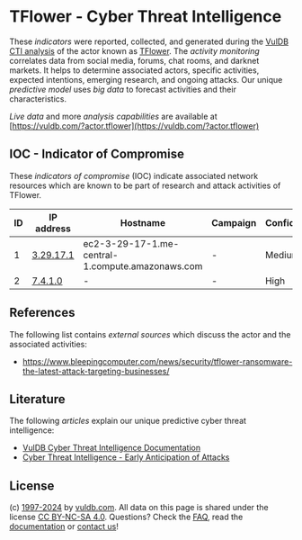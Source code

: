 # TFlower - Cyber Threat Intelligence

These _indicators_ were reported, collected, and generated during the [VulDB CTI analysis](https://vuldb.com/?kb.cti) of the actor known as [TFlower](https://vuldb.com/?actor.tflower). The _activity monitoring_ correlates data from social media, forums, chat rooms, and darknet markets. It helps to determine associated actors, specific activities, expected intentions, emerging research, and ongoing attacks. Our unique _predictive model_ uses _big data_ to forecast activities and their characteristics.

_Live data_ and more _analysis capabilities_ are available at [https://vuldb.com/?actor.tflower](https://vuldb.com/?actor.tflower)

## IOC - Indicator of Compromise

These _indicators of compromise_ (IOC) indicate associated network resources which are known to be part of research and attack activities of TFlower.

ID | IP address | Hostname | Campaign | Confidence
-- | ---------- | -------- | -------- | ----------
1 | [3.29.17.1](https://vuldb.com/?ip.3.29.17.1) | ec2-3-29-17-1.me-central-1.compute.amazonaws.com | - | Medium
2 | [7.4.1.0](https://vuldb.com/?ip.7.4.1.0) | - | - | High

## References

The following list contains _external sources_ which discuss the actor and the associated activities:

* https://www.bleepingcomputer.com/news/security/tflower-ransomware-the-latest-attack-targeting-businesses/

## Literature

The following _articles_ explain our unique predictive cyber threat intelligence:

* [VulDB Cyber Threat Intelligence Documentation](https://vuldb.com/?kb.cti)
* [Cyber Threat Intelligence - Early Anticipation of Attacks](https://www.scip.ch/en/?labs.20201022)

## License

(c) [1997-2024](https://vuldb.com/?kb.changelog) by [vuldb.com](https://vuldb.com/?kb.about). All data on this page is shared under the license [CC BY-NC-SA 4.0](https://creativecommons.org/licenses/by-nc-sa/4.0/). Questions? Check the [FAQ](https://vuldb.com/?kb.faq), read the [documentation](https://vuldb.com/?kb) or [contact us](https://vuldb.com/?contact)!
